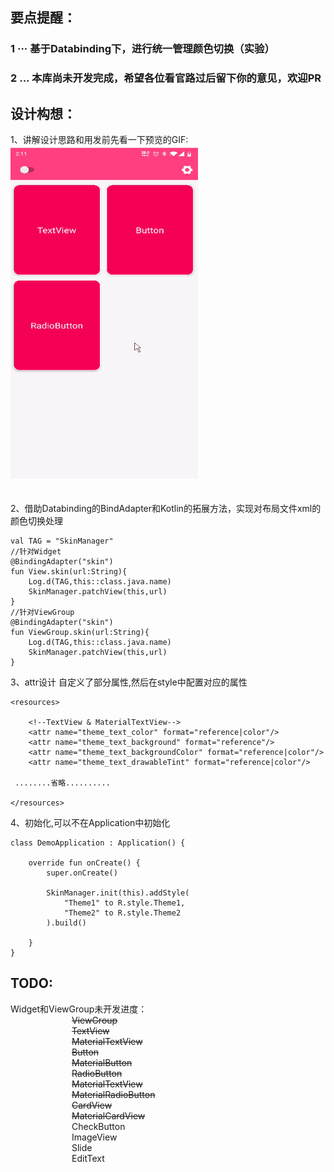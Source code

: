 ## 要点提醒：
### 1 ···  基于Databinding下，进行统一管理颜色切换（实验）
### 2 ...  本库尚未开发完成，希望各位看官路过后留下你的意见，欢迎PR

## 设计构想：  
1、讲解设计思路和用发前先看一下预览的GIF:</br>
<img src="https://github.com/ShowMeThe/SkinManager/blob/master/app/gif/screen.gif" height="533" width ="300" alt="screen"/></br>
</br>
</br>
2、借助Databinding的BindAdapter和Kotlin的拓展方法，实现对布局文件xml的颜色切换处理

```
val TAG = "SkinManager"
//针对Widget
@BindingAdapter("skin")
fun View.skin(url:String){
    Log.d(TAG,this::class.java.name)
    SkinManager.patchView(this,url)
}
//针对ViewGroup
@BindingAdapter("skin")
fun ViewGroup.skin(url:String){
    Log.d(TAG,this::class.java.name)
    SkinManager.patchView(this,url)
}

```
3、attr设计
自定义了部分属性,然后在style中配置对应的属性
```
<resources>

    <!--TextView & MaterialTextView-->
    <attr name="theme_text_color" format="reference|color"/>
    <attr name="theme_text_background" format="reference"/>
    <attr name="theme_text_backgroundColor" format="reference|color"/>
    <attr name="theme_text_drawableTint" format="reference|color"/>
 
 ........省略..........

</resources>
```
4、初始化,可以不在Application中初始化
```
class DemoApplication : Application() {

    override fun onCreate() {
        super.onCreate()

        SkinManager.init(this).addStyle(
            "Theme1" to R.style.Theme1,
            "Theme2" to R.style.Theme2
        ).build()

    }
}

```

## TODO:  
Widget和ViewGroup未开发进度：</br>
&emsp;&emsp;&emsp;&emsp;&emsp;&emsp;&emsp;<del>ViewGroup</del></br>
&emsp;&emsp;&emsp;&emsp;&emsp;&emsp;&emsp;<del>TextView</del></br>
&emsp;&emsp;&emsp;&emsp;&emsp;&emsp;&emsp;<del>MaterialTextView</del></br>
&emsp;&emsp;&emsp;&emsp;&emsp;&emsp;&emsp;<del>Button</del></br>
&emsp;&emsp;&emsp;&emsp;&emsp;&emsp;&emsp;<del>MaterialButton</del></br>
&emsp;&emsp;&emsp;&emsp;&emsp;&emsp;&emsp;<del>RadioButton</del></br>
&emsp;&emsp;&emsp;&emsp;&emsp;&emsp;&emsp;<del>MaterialTextView</del></br>
&emsp;&emsp;&emsp;&emsp;&emsp;&emsp;&emsp;<del>MaterialRadioButton</del></br>
&emsp;&emsp;&emsp;&emsp;&emsp;&emsp;&emsp;<del>CardView</del></br>
&emsp;&emsp;&emsp;&emsp;&emsp;&emsp;&emsp;<del>MaterialCardView</del></br>
&emsp;&emsp;&emsp;&emsp;&emsp;&emsp;&emsp;CheckButton</br>
&emsp;&emsp;&emsp;&emsp;&emsp;&emsp;&emsp;ImageView</br>
&emsp;&emsp;&emsp;&emsp;&emsp;&emsp;&emsp;Slide</br>
&emsp;&emsp;&emsp;&emsp;&emsp;&emsp;&emsp;EditText</br>
